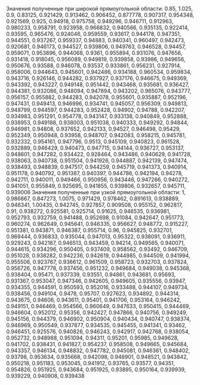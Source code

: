  Значения полученные при широкой прямоугольной области: 0.85, 1.025, 0.9, 0.83125, 0.921429, 0.913462, 0.906452, 0.877778, 0.907317, 0.954348, 0.921569, 0.925, 0.94918, 0.975758, 0.949296, 0.946711, 0.912963, 0.980233, 0.958791, 0.923958, 0.966832, 0.940566, 0.935135, 0.922414, 0.93595, 0.965476, 0.924046, 0.959559, 0.93617, 0.944178, 0.947351, 0.944551, 0.937267, 0.959337, 0.94883, 0.940341, 0.960497, 0.942473, 0.920681, 0.946173, 0.944527, 0.939806, 0.949763, 0.946528, 0.94457, 0.959071, 0.953896, 0.944068, 0.9361, 0.955894, 0.931076, 0.947656, 0.931418, 0.918045, 0.956089, 0.949819, 0.939858, 0.93986, 0.949656, 0.950676, 0.93588, 0.946078, 0.93537, 0.933861, 0.956231, 0.927914, 0.958006, 0.944643, 0.945601, 0.942486, 0.934188, 0.960534, 0.959834, 0.943716, 0.926146, 0.944282, 0.937927, 0.937176, 0.946675, 0.949369, 0.943392, 0.943227, 0.949148, 0.951442, 0.943468, 0.935681, 0.936427, 0.944381, 0.932086, 0.948094, 0.947894, 0.943202, 0.965076, 0.943777, 0.956157, 0.955882, 0.944283, 0.942078, 0.955601, 0.935887, 0.952196, 0.947431, 0.949413, 0.946996, 0.934741, 0.945057, 0.956309, 0.949813, 0.948799, 0.944597, 0.944283, 0.952428, 0.94902, 0.94788, 0.942207, 0.934983, 0.951291, 0.954778, 0.943147, 0.933138, 0.940849, 0.952888, 0.938953, 0.949188, 0.938003, 0.951038, 0.940333, 0.949292, 0.94844, 0.946981, 0.94808, 0.937652, 0.942133, 0.94527, 0.946498, 0.95429, 0.952349, 0.950948, 0.93958, 0.948707, 0.942083, 0.958215, 0.945781, 0.932332, 0.954161, 0.947796, 0.9513, 0.945109, 0.940823, 0.961528, 0.932889, 0.946429, 0.940473, 0.947715, 0.94144, 0.936727, 0.953137, 0.948601, 0.947282, 0.934422, 0.928464, 0.943486, 0.940629, 0.941728, 0.938063, 0.940738, 0.951504, 0.941926, 0.944887, 0.942139, 0.947474, 0.938493, 0.948839, 0.947517, 0.944259, 0.945719, 0.941373, 0.940914, 0.951178, 0.940792, 0.951387, 0.940397, 0.944786, 0.942194, 0.94278, 0.942711, 0.940011, 0.949466, 0.950956, 0.943446, 0.947266, 0.940272, 0.941051, 0.955849, 0.925695, 0.941855, 0.939806, 0.932657, 0.945711, 0.939006
 Значения полученные при узкой прямоугольной области: 1, 0.986667, 0.847273, 1.0075, 0.971429, 0.978462, 0.891613, 0.938889, 0.946341, 1.00435, 0.942745, 0.927857, 0.909508, 0.955152, 0.962817, 0.91, 0.938272, 0.925581, 0.925714, 0.91625, 0.946535, 0.936981, 0.952793, 0.932759, 0.941488, 0.952698, 0.91084, 0.942647, 0.951773, 0.960274, 0.962649, 0.945641, 0.946335, 0.956627, 0.948772, 0.915227, 0.951381, 0.943871, 0.946387, 0.955714, 0.96, 0.945825, 0.932701, 0.969444, 0.936833, 0.935044, 0.947013, 0.95322, 0.938091, 0.936911, 0.929243, 0.942187, 0.946513, 0.943459, 0.94214, 0.949565, 0.940071, 0.944615, 0.934296, 0.950405, 0.937409, 0.958562, 0.93492, 0.946709, 0.951028, 0.938282, 0.942236, 0.942619, 0.944985, 0.944509, 0.941994, 0.955506, 0.923767, 0.936612, 0.961509, 0.958723, 0.932703, 0.937824, 0.956726, 0.947778, 0.937456, 0.951232, 0.949684, 0.949038, 0.945368, 0.938404, 0.95471, 0.937339, 0.93551, 0.94861, 0.943681, 0.95693, 0.931367, 0.953047, 0.947346, 0.942605, 0.949605, 0.935556, 0.93947, 0.934355, 0.944591, 0.950593, 0.952016, 0.933488, 0.944107, 0.949734, 0.938456, 0.949104, 0.9478, 0.95707, 0.927623, 0.934892, 0.944314, 0.943675, 0.94606, 0.943611, 0.95401, 0.941706, 0.953164, 0.946242, 0.949151, 0.946469, 0.954566, 0.960649, 0.947633, 0.950415, 0.944469, 0.946604, 0.952012, 0.95356, 0.942427, 0.947866, 0.940756, 0.949249, 0.945156, 0.944379, 0.946902, 0.950904, 0.940434, 0.940747, 0.938374, 0.946969, 0.950549, 0.937877, 0.934535, 0.945455, 0.941341, 0.93462, 0.946451, 0.925576, 0.940826, 0.946243, 0.942917, 0.942768, 0.938054, 0.952732, 0.948988, 0.951094, 0.94311, 0.95201, 0.95985, 0.949628, 0.941702, 0.938431, 0.941827, 0.954237, 0.958508, 0.949665, 0.945684, 0.943357, 0.946134, 0.948832, 0.947782, 0.945081, 0.946361, 0.948402, 0.93798, 0.953634, 0.935668, 0.942098, 0.948901, 0.948521, 0.943842, 0.950218, 0.951183, 0.953045, 0.941912, 0.93765, 0.93577, 0.94351, 0.954826, 0.951925, 0.943684, 0.951925, 0.93895, 0.950164, 0.939939, 0.939229, 0.940908, 0.939438
 
